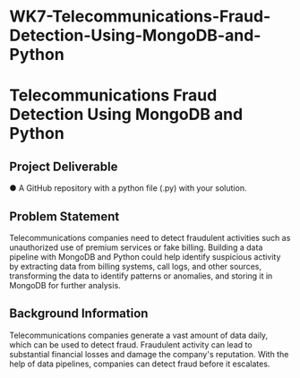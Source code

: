 # WK7-Telecommunications-Fraud-Detection-Using-MongoDB-and-Python


# Telecommunications Fraud Detection Using MongoDB and Python

## Project Deliverable
● A GitHub repository with a python file (.py) with your solution.

## Problem Statement
Telecommunications companies need to detect fraudulent activities such as unauthorized use of
premium services or fake billing. Building a data pipeline with MongoDB and Python could help
identify suspicious activity by extracting data from billing systems, call logs, and other sources,
transforming the data to identify patterns or anomalies, and storing it in MongoDB for further
analysis.

## Background Information
Telecommunications companies generate a vast amount of data daily, which can be used to
detect fraud. Fraudulent activity can lead to substantial financial losses and damage the
company's reputation. With the help of data pipelines, companies can detect fraud before it
escalates.
